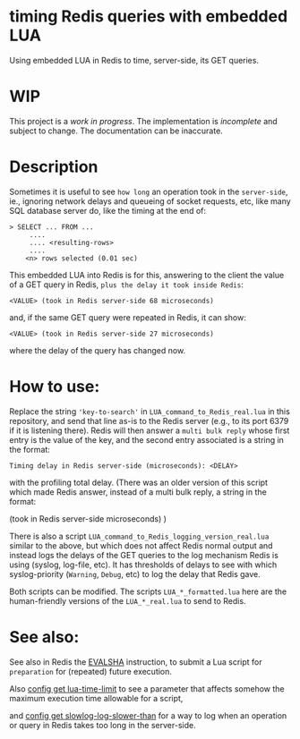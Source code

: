 # timing Redis queries with embedded LUA

Using embedded LUA in Redis to time, server-side, its GET queries.

# WIP

This project is a *work in progress*. The implementation is *incomplete* and
subject to change. The documentation can be inaccurate.

# Description

Sometimes it is useful to see `how long` an operation took in the
`server-side`, ie., ignoring network delays and queueing of socket
requests, etc, like many SQL database server do, like the timing at
the end of:

    > SELECT ... FROM ...
         ....
         .... <resulting-rows>
         ....
        <n> rows selected (0.01 sec)

This embedded LUA into Redis is for this, answering to the client
the value of a GET query in Redis, `plus the delay it took inside
Redis`:

    <VALUE> (took in Redis server-side 68 microseconds)

and, if the same GET query were repeated in Redis, it can show:
 
    <VALUE> (took in Redis server-side 27 microseconds)

where the delay of the query has changed now.

# How to use:

Replace the string `'key-to-search'` in `LUA_command_to_Redis_real.lua`
in this repository, and send that line as-is to the Redis server
(e.g., to its port 6379 if it is listening there). Redis will then
answer a `multi bulk reply` whose first entry is the value of the key,
and the second entry associated is a string in the format:

    Timing delay in Redis server-side (microseconds): <DELAY>

with the profiling total delay. (There was an older version of this
script which made Redis answer, instead of a multi bulk reply, a
string in the format:

  <VALUE> (took in Redis server-side <DELAY> microseconds)
)

There is also a script `LUA_command_to_Redis_logging_version_real.lua`
similar to the above, but which does not affect Redis normal output
and instead logs the delays of the GET queries to the log mechanism
Redis is using (syslog, log-file, etc). It has thresholds of delays
to see with which syslog-priority (`Warning`, `Debug`, etc) to log
the delay that Redis gave.

Both scripts can be modified. The scripts `LUA_*_formatted.lua` here
are the human-friendly versions of the `LUA_*_real.lua` to send to
Redis.

# See also:

See also in Redis the [EVALSHA](http://redis.io/commands/evalsha "EVALSHA")
instruction, to submit a Lua script for `preparation` for (repeated)
future execution.

Also [config get lua-time-limit](http://redis.io/commands/EVAL "config get lua-time-limit")
to see a parameter that affects somehow the maximum execution time
allowable for a script,

and [config get slowlog-log-slower-than](http://redis.io/commands/slowlog "config get slowlog-log-slower-than")
for a way to log when an operation or query in Redis takes too long in the
server-side.

